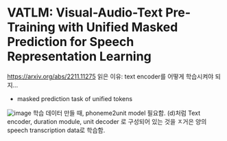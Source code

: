 # VATLM: Visual-Audio-Text Pre-Training with Unified Masked Prediction for Speech Representation Learning
https://arxiv.org/abs/2211.11275
읽은 이유: text encoder를 어떻게 학습시켜야 되지... 

- masked prediction task of unified tokens
  
![image](https://github.com/user-attachments/assets/ed17d5e1-4b1a-4bb8-91d5-98a64f553dfd)
학습 데이터 만들 때, phoneme2unit model 필요함. (d)처럼 Text encoder, duration module, unit decoder 로 구성되어 있는 것을 ㅈ거은 양의 speech transcription data로 학습함.

